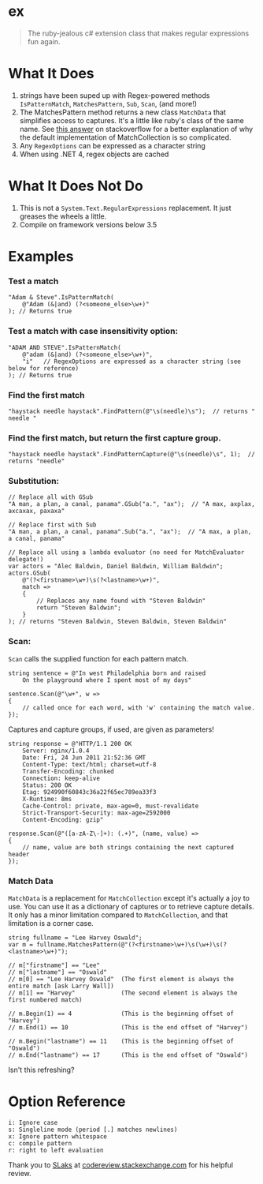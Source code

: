 # ex #

> The ruby-jealous c# extension class that makes regular expressions fun again.

# What It Does #

1. strings have been suped up with Regex-powered methods `IsPatternMatch`, `MatchesPattern`, `Sub`, `Scan`, (and more!)
2. The MatchesPattern method returns a new class `MatchData` that simplifies access to captures. It's a little like ruby's class of the same name. See [this answer][1] on stackoverflow for a better explanation of why the default implementation of MatchCollection is so complicated.
3. Any `RegexOptions` can be expressed as a character string
4. When using .NET 4, regex objects are cached

# What It Does Not Do #

1. This is not a `System.Text.RegularExpressions` replacement. It just greases the wheels a little.
2. Compile on framework versions below 3.5

# Examples #

### Test a match ###

    "Adam & Steve".IsPatternMatch(
        @"Adam (&|and) (?<someone_else>\w+)"
    ); // Returns true

### Test a match with case insensitivity option: ###

    "ADAM AND STEVE".IsPatternMatch(
        @"adam (&|and) (?<someone_else>\w+)",
        "i"   // RegexOptions are expressed as a character string (see below for reference)
    ); // Returns true

### Find the first match ###

    "haystack needle haystack".FindPattern(@"\s(needle)\s");  // returns " needle "

### Find the first match, but return the first capture group.

    "haystack needle haystack".FindPatternCapture(@"\s(needle)\s", 1);  // returns "needle"

### Substitution: ###

    // Replace all with GSub
    "A man, a plan, a canal, panama".GSub("a.", "ax");  // "A max, axplax, axcaxax, paxaxa"

    // Replace first with Sub
    "A man, a plan, a canal, panama".Sub("a.", "ax");  // "A max, a plan, a canal, panama"

    // Replace all using a lambda evaluator (no need for MatchEvaluator delegate!)
    var actors = "Alec Baldwin, Daniel Baldwin, William Baldwin";
    actors.GSub(
        @"(?<firstname>\w+)\s(?<lastname>\w+)",
        match =>
        {
            // Replaces any name found with "Steven Baldwin"
            return "Steven Baldwin";
        }
    ); // returns "Steven Baldwin, Steven Baldwin, Steven Baldwin"

### Scan: ###

`Scan` calls the supplied function for each pattern match.

    string sentence = @"In west Philadelphia born and raised
        On the playground where I spent most of my days"

    sentence.Scan(@"\w+", w =>
    {
        // called once for each word, with 'w' containing the match value.
    });

Captures and capture groups, if used, are given as parameters!

    string response = @"HTTP/1.1 200 OK
        Server: nginx/1.0.4
        Date: Fri, 24 Jun 2011 21:52:36 GMT
        Content-Type: text/html; charset=utf-8
        Transfer-Encoding: chunked
        Connection: keep-alive
        Status: 200 OK
        Etag: 924990f60843c36a22f65ec789ea33f3
        X-Runtime: 8ms
        Cache-Control: private, max-age=0, must-revalidate
        Strict-Transport-Security: max-age=2592000
        Content-Encoding: gzip"
    
    response.Scan(@"([a-zA-Z\-]+): (.+)", (name, value) =>
    {
        // name, value are both strings containing the next captured header
    });

### Match Data ###

`MatchData` is a replacement for `MatchCollection` except it's actually a joy to use. You can use it as a dictionary of captures or to retrieve capture details. It only has a minor limitation compared to `MatchCollection`, and that limitation is a corner case.

    string fullname = "Lee Harvey Oswald";
    var m = fullname.MatchesPattern(@"(?<firstname>\w+)\s(\w+)\s(?<lastname>\w+)");

    // m["firstname"] == "Lee"
    // m["lastname"] == "Oswald"
    // m[0] == "Lee Harvey Oswald"  (The first element is always the entire match [ask Larry Wall])
    // m[1] == "Harvey"             (The second element is always the first numbered match)
    
    // m.Begin(1) == 4              (This is the beginning offset of "Harvey")
    // m.End(1) == 10               (This is the end offset of "Harvey")

    // m.Begin("lastname") == 11    (This is the beginning offset of "Oswald")
    // m.End("lastname") == 17      (This is the end offset of "Oswald")

Isn't this refreshing?

# Option Reference #

    i: Ignore case
    s: Singleline mode (period [.] matches newlines)
    x: Ignore pattern whitespace
    c: compile pattern
    r: right to left evaluation

Thank you to [SLaks][2] at [codereview.stackexchange.com][3] for his helpful review.

[1]: http://stackoverflow.com/questions/2250335/differences-among-net-capture-group-match/2251774#2251774
[2]: http://stackoverflow.com/users/34397/slaks
[3]: http://codereview.stackexchange.com
